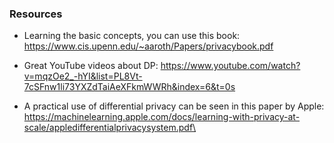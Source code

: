 ### Resources

- Learning the basic concepts, you can use this book:
  https://www.cis.upenn.edu/~aaroth/Papers/privacybook.pdf

- Great YouTube videos about DP:
  https://www.youtube.com/watch?v=mqzOe2_-hYI&list=PL8Vt-7cSFnw1li73YXZdTaiAeXFkmWWRh&index=6&t=0s

- A practical use of differential privacy can be seen in this paper by Apple:
  https://machinelearning.apple.com/docs/learning-with-privacy-at-scale/appledifferentialprivacysystem.pdf\